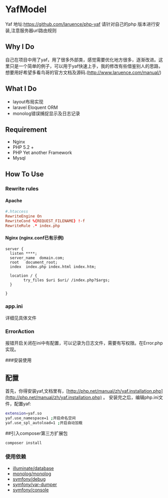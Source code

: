 # YafModel
Yaf 地址:https://github.com/laruence/php-yaf 请针对自己的php 版本进行安装,注意服务器url路由规则

## Why I Do
自己在项目中用了yaf，用了很多外部类，感觉需要优化地方很多，逐渐改进。这里只是一个简单的例子，可以用于yaf快速上手，我的修改有些借鉴别人的思路，想要用好希望多看鸟哥的官方文档及源码.(http://www.laruence.com/manual/)

## What I Do
- layout布局实现
- laravel Eloquent ORM
- monolog错误捕捉显示及日志记录

## Requirement
- Nginx
- PHP 5.2 +
- PHP Yet another Framework
- Mysql

## How To Use

### Rewrite rules

#### Apache

```conf
#.htaccess
RewriteEngine On
RewriteCond %{REQUEST_FILENAME} !-f
RewriteRule .* index.php
```

#### Nginx (nginx.conf已有示例)

```
server {
  listen ****;
  server_name  domain.com;
  root   document_root;
  index  index.php index.html index.htm;
 
  location / {
		try_files $uri $uri/ /index.php?$args;
  }

}
```

### app.ini
详细见具体文件

### ErrorAction
报错开启关闭在ini中有配置，可以记录为日志文件，需要有写权限。在Error.php实现。

###安装使用

## 配置
首先，你得安装yaf,文档里有，[http://php.net/manual/zh/yaf.installation.php](http://php.net/manual/zh/yaf.installation.php) 。
安装完之后，编辑php.ini文件，配置yaf:
```sh
extension=yaf.so
yaf.use_namespace=1 ;开启命名空间
yaf.use_spl_autoload=1 ;开启自动加载
```
##引入composer第三方扩展包
```sh
composer install  
```
### 使用依赖
- [illuminate/database](https://packagist.org/packages/illuminate/database) 
- [monolog/monolog](https://packagist.org/packages/monolog/monolog) 
- [symfony/debug](https://packagist.org/packages/symfony/debug) 
- [symfony/var-dumper](https://packagist.org/packages/symfony/var-dumper) 
- [symfony/console](https://packagist.org/packages/symfony/console) 


